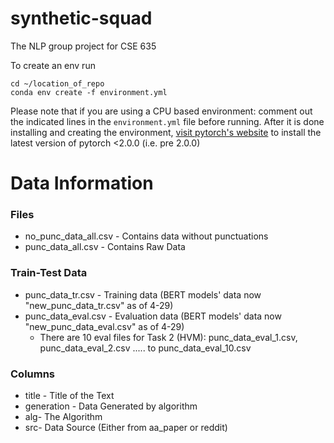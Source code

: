 # synthetic-squad
The NLP group project for CSE 635

To create an env run

```
cd ~/location_of_repo
conda env create -f environment.yml
```

Please note that if you are using a CPU based environment: comment out the indicated lines in the `environment.yml` file before running.
After it is done installing and creating the environment, [visit pytorch's website](https://pytorch.org/get-started/previous-versions/) to install the latest version of pytorch <2.0.0 (i.e. pre 2.0.0)


# Data Information
 ### Files
- no_punc_data_all.csv - Contains data without punctuations
- punc_data_all.csv - Contains Raw Data

 ### Train-Test Data
 - punc_data_tr.csv - Training data (BERT models' data now "new_punc_data_tr.csv" as of 4-29)
 - punc_data_eval.csv - Evaluation data (BERT models' data now "new_punc_data_eval.csv" as of 4-29)
    - There are 10 eval files for Task 2 (HVM): punc_data_eval_1.csv, punc_data_eval_2.csv ..... to punc_data_eval_10.csv

 ### Columns
- title - Title of the Text
- generation - Data Generated by algorithm
- alg- The Algorithm
- src- Data Source (Either from aa_paper or reddit)
